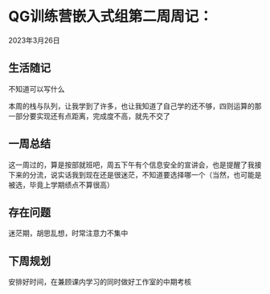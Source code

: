 # QG训练营嵌入式组第二周周记：
2023年3月26日

## 生活随记

不知道可以写什么

本周的栈与队列，让我学到了许多，也让我知道了自己学的还不够，四则运算的那一部分要实现还有点距离，完成度不高，就先不交了

## 一周总结

这一周过的，算是按部就班吧，周五下午有个信息安全的宣讲会，也是提醒了我接下来的分流，说实话我到现在还是很迷茫，不知道要选择哪一个（当然，也可能是被选，毕竟上学期绩点不算很高）

## 存在问题

迷茫期，胡思乱想，时常注意力不集中

## 下周规划

安排好时间，在兼顾课内学习的同时做好工作室的中期考核
